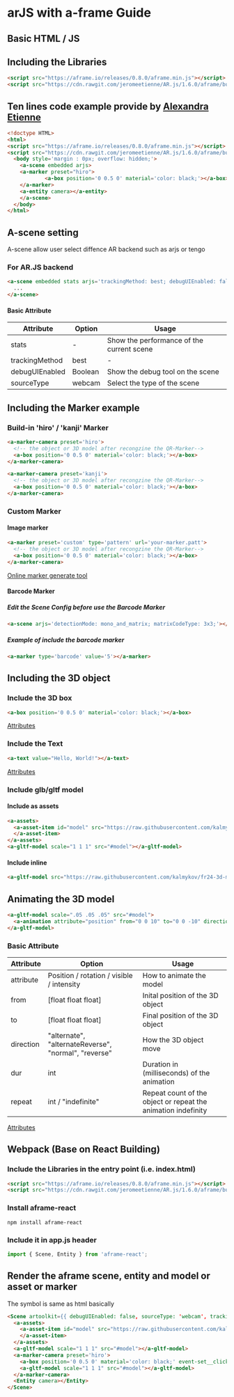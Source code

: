 # arJS with a-frame Guide
## Basic HTML / JS
## Including the Libraries

```html
<script src="https://aframe.io/releases/0.8.0/aframe.min.js"></script>
<script src="https://cdn.rawgit.com/jeromeetienne/AR.js/1.6.0/aframe/build/aframe-ar.js"></script>
```

## Ten lines code example provide by [Alexandra Etienne](https://medium.com/arjs/augmented-reality-in-10-lines-of-html-4e193ea9fdbf)

```html
<!doctype HTML>
<html>
<script src="https://aframe.io/releases/0.8.0/aframe.min.js"></script>
<script src="https://cdn.rawgit.com/jeromeetienne/AR.js/1.6.0/aframe/build/aframe-ar.js"></script>
  <body style='margin : 0px; overflow: hidden;'>
    <a-scene embedded arjs>
  	<a-marker preset="hiro">
            <a-box position='0 0.5 0' material='color: black;'></a-box>
  	</a-marker>
  	<a-entity camera></a-entity>
    </a-scene>
  </body>
</html>
```

## A-scene setting
A-scene allow user select diffence AR backend such as arjs or tengo
### For AR.JS backend
```html
<a-scene embedded stats arjs='trackingMethod: best; debugUIEnabled: false; sourceType: webcam'>
  ...
</a-scene>
```
#### Basic Attribute
Attribute | Option | Usage
--------- | ------ | -------------
stats | - | Show the performance of the current scene
trackingMethod | best | -
debugUIEnabled | Boolean | Show the debug tool on the scene
sourceType | webcam | Select the type of the scene

## Including the Marker example

### Build-in 'hiro' / 'kanji' Marker

```html
<a-marker-camera preset='hiro'>
  <!-- the object or 3D model after recongzine the QR-Marker-->
  <a-box position='0 0.5 0' material='color: black;'></a-box>
</a-marker-camera>
```
```html
<a-marker-camera preset='kanji'>
  <!-- the object or 3D model after recongzine the QR-Marker-->
  <a-box position='0 0.5 0' material='color: black;'></a-box>
</a-marker-camera>
```

### Custom Marker
#### Image marker
```html
<a-marker preset='custom' type='pattern' url='your-marker.patt'>
  <!-- the object or 3D model after recongzine the QR-Marker-->
  <a-box position='0 0.5 0' material='color: black;'></a-box>
</a-marker-camera>
```
[Online marker generate tool](https://jeromeetienne.github.io/AR.js/three.js/examples/marker-training/examples/generator.html)

#### Barcode Marker
##### Edit the Scene Config before use the Barcode Marker
```html
<a-scene arjs='detectionMode: mono_and_matrix; matrixCodeType: 3x3;'></a-scene>
```
##### Example of include the barcode marker
```html
<a-marker type='barcode' value='5'></a-marker>
```

## Including the 3D object
### Include the 3D box
```html
<a-box position='0 0.5 0' material='color: black;'></a-box>
```
[Attributes](https://aframe.io/docs/0.8.0/primitives/a-box.html)
### Include the Text
```html
<a-text value="Hello, World!"></a-text>
```
[Attributes](https://aframe.io/docs/0.8.0/primitives/a-text.html#attributes)
### Include glb/gltf model
#### Include as assets
```html
<a-assets>
  <a-asset-item id="model" src="https://raw.githubusercontent.com/kalmykov/fr24-3d-models/master/models/b748.glb" crossOrigin="anonymous">
  </a-asset-item>
</a-assets>
<a-gltf-model scale="1 1 1" src="#model"></a-gltf-model>
```
#### Include inline
```html
<a-gltf-model src="https://raw.githubusercontent.com/kalmykov/fr24-3d-models/master/models/b748.glb"></a-gltf-model>
```

## Animating the 3D model
```html
<a-gltf-model scale=".05 .05 .05" src="#model">
  <a-animation attribute="position" from="0 0 10" to="0 0 -10" direction="normal" dur="3000" repeat="indefinite"></a-animation>
</a-gltf-model>
```
### Basic Attribute

Attribute | Option | Usage
--------- | ------ | -------------
attribute | Position / rotation / visible / intensity | How to animate the model
from | [float float float] | Inital position of the 3D object
to | [float float float] | Final position of the 3D object
direction | "alternate", "alternateReverse", "normal", "reverse" | How the 3D object move
dur | int | Duration in (milliseconds) of the animation
repeat | int / "indefinite" | Repeat count of the object or repeat the animation indefinity

[Attributes](https://aframe.io/docs/0.8.0/core/animations.html)

## Webpack (Base on React Building) 
### Include the Libraries in the entry point (i.e. index.html)
```html
<script src="https://aframe.io/releases/0.8.0/aframe.min.js"></script>
<script src="https://cdn.rawgit.com/jeromeetienne/AR.js/1.6.0/aframe/build/aframe-ar.js"></script>
```
### Install aframe-react
```
npm install aframe-react
```
### Include it in app.js header
```javascript
import { Scene, Entity } from 'aframe-react';
```
## Render the aframe scene, entity and model or asset or marker
The symbol is same as html basically
```html
<Scene artoolkit={{ debugUIEnabled: false, sourceType: 'webcam', trackingMethod: 'best' }}>
  <a-assets>
    <a-asset-item id="model" src="https://raw.githubusercontent.com/kalmykov/fr24-3d-models/master/models/b748.glb" crossOrigin="anonymous">
    </a-asset-item>
  </a-assets>
  <a-gltf-model scale="1 1 1" src="#model"></a-gltf-model>
  <a-marker-camera preset='hiro'>
    <a-box position='0 0.5 0' material='color: black;' event-set__click="material.color: red; scale: 2 2 2"></a-box>
    <a-gltf-model scale="1 1 1" src="#model"></a-gltf-model>
  </a-marker-camera>
  <Entity camera></Entity>
</Scene>
```
